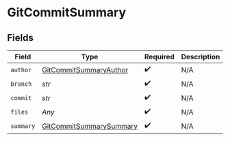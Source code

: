 # GitCommitSummary


## Fields

| Field                                                                     | Type                                                                      | Required                                                                  | Description                                                               |
| ------------------------------------------------------------------------- | ------------------------------------------------------------------------- | ------------------------------------------------------------------------- | ------------------------------------------------------------------------- |
| `author`                                                                  | [GitCommitSummaryAuthor](../../models/shared/gitcommitsummaryauthor.md)   | :heavy_check_mark:                                                        | N/A                                                                       |
| `branch`                                                                  | *str*                                                                     | :heavy_check_mark:                                                        | N/A                                                                       |
| `commit`                                                                  | *str*                                                                     | :heavy_check_mark:                                                        | N/A                                                                       |
| `files`                                                                   | *Any*                                                                     | :heavy_check_mark:                                                        | N/A                                                                       |
| `summary`                                                                 | [GitCommitSummarySummary](../../models/shared/gitcommitsummarysummary.md) | :heavy_check_mark:                                                        | N/A                                                                       |